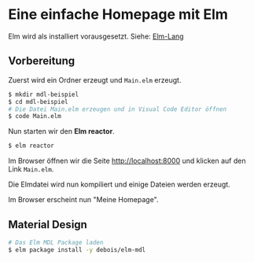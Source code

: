 # Eine einfache Homepage mit Elm

Elm wird als installiert vorausgesetzt. Siehe: [Elm-Lang](https://guide.elm-lang.org/install.html)

## Vorbereitung

Zuerst wird ein Ordner erzeugt und `Main.elm` erzeugt.

```bash  {class: line-numbers}
$ mkdir mdl-beispiel
$ cd mdl-beispiel
# Die Datei Main.elm erzeugen und in Visual Code Editor öffnen
$ code Main.elm
```


Nun starten wir den **Elm reactor**.
```bash
$ elm reactor
```

Im Browser öffnen wir die Seite [http://localhost:8000](http://localhost:8000) und klicken auf den Link `Main.elm`.

Die Elmdatei wird nun kompiliert und einige Dateien werden erzeugt.

Im Browser erscheint nun "Meine Homepage".

## Material Design

```bash  {class: line-numbers}
# Das Elm MDL Package laden
$ elm package install -y debois/elm-mdl
```

